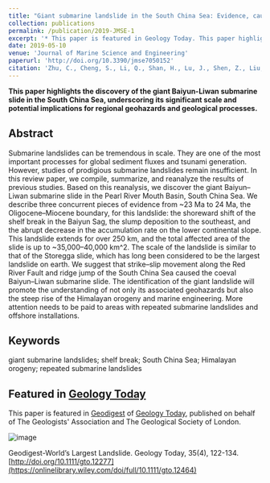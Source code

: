 ```yaml
---
title: "Giant submarine landslide in the South China Sea: Evidence, causes and implications"
collection: publications
permalink: /publication/2019-JMSE-1
excerpt: '* This paper is featured in Geology Today. This paper highlights the discovery of the giant Baiyun-Liwan submarine slide in the South China Sea, underscoring its significant scale and potential implications for regional geohazards and geological processes. <img src="https://onlinelibrary.wiley.com/pb-assets/journal-banners/13652451-1578668534533.jpg" width="150%" >'
date: 2019-05-10
venue: 'Journal of Marine Science and Engineering'
paperurl: 'http://doi.org/10.3390/jmse7050152'
citation: 'Zhu, C., Cheng, S., Li, Q., Shan, H., Lu, J., Shen, Z., Liu, X., & Jia, Y. (2019). Giant Submarine Landslide in the South China Sea: Evidence, Causes and Implications. Journal of Marine Science and Engineering, 7(5), 152'
---
```


**This paper highlights the discovery of the giant Baiyun-Liwan submarine slide in the South China Sea, underscoring its significant scale and potential implications for regional geohazards and geological processes.**

## Abstract
Submarine landslides can be tremendous in scale. They are one of the most important processes for global sediment fluxes and tsunami generation. However, studies of prodigious submarine landslides remain insufficient. In this review paper, we compile, summarize, and reanalyze the results of previous studies. Based on this reanalysis, we discover the giant Baiyun–Liwan submarine slide in the Pearl River Mouth Basin, South China Sea. We describe three concurrent pieces of evidence from ~23 Ma to 24 Ma, the Oligocene–Miocene boundary, for this landslide: the shoreward shift of the shelf break in the Baiyun Sag, the slump deposition to the southeast, and the abrupt decrease in the accumulation rate on the lower continental slope. This landslide extends for over 250 km, and the total affected area of the slide is up to ~35,000–40,000 km^2. The scale of the landslide is similar to that of the Storegga slide, which has long been considered to be the largest landslide on earth. We suggest that strike–slip movement along the Red River Fault and ridge jump of the South China Sea caused the coeval Baiyun–Liwan submarine slide. The identification of the giant landslide will promote the understanding of not only its associated geohazards but also the steep rise of the Himalayan orogeny and marine engineering. More attention needs to be paid to areas with repeated submarine landslides and offshore installations.

## Keywords
giant submarine landslides; shelf break; South China Sea; Himalayan orogeny; repeated submarine landslides

## Featured in [Geology Today](https://eos.org/)
This paper is featured in [Geodigest](https://onlinelibrary.wiley.com/doi/full/10.1111/gto.12464) of [Geology Today](https://eos.org/), published on behalf of The Geologists' Association and The Geological Society of London.  

![image](https://onlinelibrary.wiley.com/pb-assets/journal-banners/13652451-1578668534533.jpg)

Geodigest-World’s Largest Landslide. Geology Today, 35(4), 122-134. [http://doi.org/10.1111/gto.12277](https://onlinelibrary.wiley.com/doi/full/10.1111/gto.12464)
